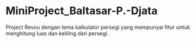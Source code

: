 # MiniProject_Baltasar-P.-Djata
Project Revou dengan tema kalkulator persegi yang mempunyai fitur untuk menghitung luas dan keliling dari persegi.   
